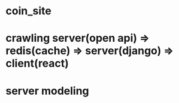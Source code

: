 # coin_site

# crawling server(open api) => redis(cache) => server(django) => client(react)


# server modeling
